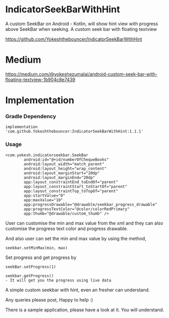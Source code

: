 # IndicatorSeekBarWithHint
A custom SeekBar on Android - Kotlin, will show hint view with progress above SeekBar when seeking.
A custom seek bar with floating textview

https://github.com/Yokeshthebouncer/IndicatorSeekBarWithHint

# Medium
https://medium.com/@yokeshezumalai/android-custom-seek-bar-with-floating-textview-1b904c8e7439

# Implementation

### Gradle Dependency

```
implementation 'com.github.Yokeshthebouncer:IndicatorSeekBarWithHint:1.1.1'
```

### Usage

```
<com.yokesh.indicatorseekbar.SeekBar
        android:id="@+id/numberOfChequeBooks"
        android:layout_width="match_parent"
        android:layout_height="wrap_content"
        android:layout_marginStart="20dp"
        android:layout_marginEnd="20dp"
        app:layout_constraintEnd_toEndOf="parent"
        app:layout_constraintStart_toStartOf="parent"
        app:layout_constraintTop_toTopOf="parent"
        app:startValue="0"
        app:maxValue="10"
        app:progressDrawable="@drawable/seekbar_progress_drawable"
        app:progressTextColor="@color/colorRedPrimary"
        app:thumb="@drawable/custom_thumb" />
```
       
       
User can customise the min and max value from the xml and they can also customise the progress text color and progress drawable. 

And also user can set the min and max value by using the method,
```
seekbar.setMinMax(min, max)
```

Set progress and get progress by 
```
seekBar.setProgress(1)
```
```
seekbar.getProgress()
- It will get you the progress using live data
```


A simple custom seekbar with hint, even an fresher can understand.

Any queries please post, Happy to help :) 

There is a sample application, please have a look at it. You will understand.
